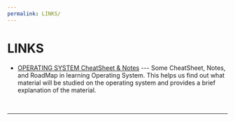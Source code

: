 ```yaml
---
permalink: LINKS/
---
```


# LINKS

* [OPERATING SYSTEM CheatSheet & Notes](https://www.youtube.com/watch?v=SWBjv-GU3VQ) --- 
Some CheatSheet, Notes, and RoadMap in learning Operating System. 
This helps us find out what material will be studied on the operating system and provides a brief explanation of the material.
<br>
<hr>
